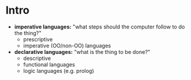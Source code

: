 # Intro

- **imperative languages:** "what steps should the computer follow to do the thing?"
    - prescriptive
    - imperative (OO/non-OO) languages
- **declarative languages:** "what is the thing to be done?"
    - descriptive
    - functional languages
    - logic languages (e.g. prolog)

